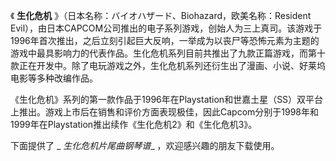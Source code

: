 

《 **生化危机** 》（日本名称：バイオハザード、Biohazard，欧美名称：Resident
Evil），由日本CAPCOM公司推出的电子系列游戏，创始人为三上真司。该游戏于1996年首次推出，之后立刻引起巨大反响，一举成为以丧尸等恐怖元素为主题的游戏中最具影响力的代表作品。生化危机系列目前共推出了九款正篇游戏，而第十款正在开发中。除了电玩游戏之外，生化危机系列还衍生出了漫画、小说、好莱坞电影等多种改编作品。

《生化危机》系列的第一款作品于1996年在Playstation和世嘉土星（SS）双平台上推出。游戏上市后在销售和评价方面表现极佳，因此Capcom分别于1998年和1999年在Playstation推出续作《生化危机2》和《生化危机3》。

下面提供了 _ _生化危机片尾曲钢琴谱__ ，欢迎感兴趣的朋友下载使用。

